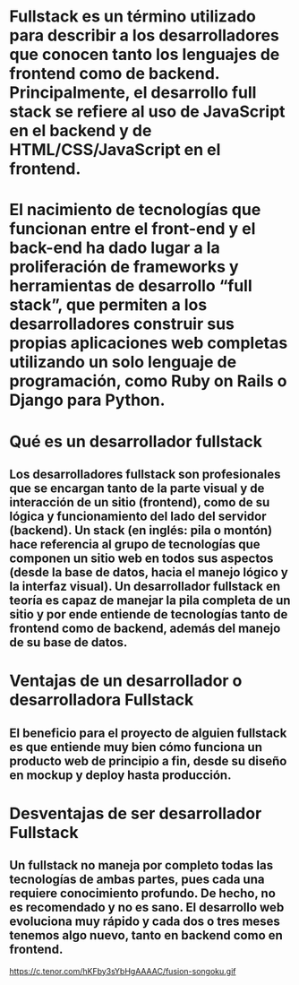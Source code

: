 # Fullstack es un término utilizado para describir a los desarrolladores que conocen tanto los lenguajes de frontend como de backend. Principalmente, el desarrollo full stack se refiere al uso de JavaScript en el backend y de HTML/CSS/JavaScript en el frontend.

# El nacimiento de tecnologías que funcionan entre el front-end y el back-end ha dado lugar a la proliferación de frameworks y herramientas de desarrollo “full stack”, que permiten a los desarrolladores construir sus propias aplicaciones web completas utilizando un solo lenguaje de programación, como Ruby on Rails o Django para Python.

# Qué es un desarrollador fullstack
## Los desarrolladores fullstack son profesionales que se encargan tanto de la parte visual y de interacción de un sitio (frontend), como de su lógica y funcionamiento del lado del servidor (backend). Un stack (en inglés: pila o montón) hace referencia al grupo de tecnologías que componen un sitio web en todos sus aspectos (desde la base de datos, hacia el manejo lógico y la interfaz visual). Un desarrollador fullstack en teoría es capaz de manejar la pila completa de un sitio y por ende entiende de tecnologías tanto de frontend como de backend, además del manejo de su base de datos.

# Ventajas de un desarrollador o desarrolladora Fullstack
## El beneficio para el proyecto de alguien fullstack es que entiende muy bien cómo funciona un producto web de principio a fin, desde su diseño en mockup y deploy hasta producción.

# Desventajas de ser desarrollador Fullstack
## Un fullstack no maneja por completo todas las tecnologías de ambas partes, pues cada una requiere conocimiento profundo. De hecho, no es recomendado y no es sano. El desarrollo web evoluciona muy rápido y cada dos o tres meses tenemos algo nuevo, tanto en backend como en frontend.

https://c.tenor.com/hKFby3sYbHgAAAAC/fusion-songoku.gif